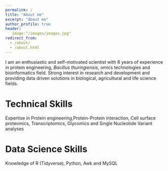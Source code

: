 ```yaml
---
permalink: /
title: "About me"
excerpt: "About me"
author_profile: true
header:
   image:"/images/images.jpg"
redirect_from: 
  - /about/
  - /about.html
---
```


 
I am an enthusiastic and self-motivated scientist with 8 years of experience in protein engineering, <em>Bacillus thuringiensis</em>, omics technologies and bioinformatics field. Strong interest in research and development and  providing data driven solutions in biological, agricultural and life science fields.  

Technical Skills
======
Expertise in Protein engineering,Protein-Protein interaction, Cell surface proteomics, Transcriptomics, Glycomics and Single Nucleotide Variant analyses

Data Science Skills
======
Knowledge of R (Tidyverse), Python, Awk and MySQL
